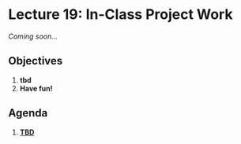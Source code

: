 <!---
{"next":"Lectures_class2/Lecture20.md","title":"In-Class Project Work - 7/25"}
-->

# Lecture 19: In-Class Project Work

*Coming soon...*

## Objectives

1. **tbd**
2. **Have fun!**

## Agenda

1. **[TBD]()**